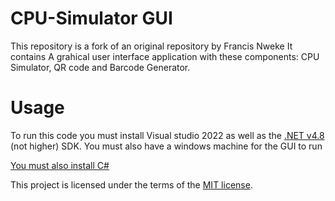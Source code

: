 # CPU-Simulator GUI
This repository is a fork of an original repository by Francis Nweke
It contains A grahical user interface application with these components: CPU Simulator, QR code and Barcode Generator.

# Usage
To run this code you must install Visual studio 2022 as well as the [.NET v4.8](https://learn.microsoft.com/en-us/dotnet/core/install/windows) (not higher) SDK. You must also have a windows machine for the GUI to run

[You must also install C#](https://code.visualstudio.com/docs/languages/csharp)

This project is licensed under the terms of the [MIT license](https://choosealicense.com/licenses/mit/).
